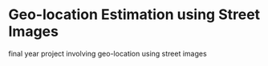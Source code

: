 # Geo-location Estimation using Street Images
final year project involving geo-location using street images

